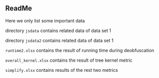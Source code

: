 ## ReadMe

Here we only list some important data

directory `jsdata` contains related data of data set 1

directory `jsdata2` contains related data of data set 1

`runtime2.xlsx` contains the result of running time during deobfuscation

`overall_kernel.xlsx` contains the result of tree kernel metric

`simplify.xlsx` contains results of the rest two metrics

